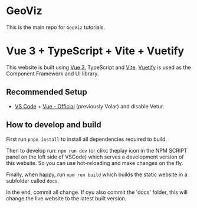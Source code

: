 # GeoViz

This is the main repo for ``GeoViz`` tutorials.

# Vue 3 + TypeScript + Vite + Vuetify

This website is built using [Vue 3](https://vuejs.org), TypeScript and [Vite](https://vitejs.dev). [Vuetify](https://vuetifyjs.com/en/) is used as the Component Framework and UI library.

## Recommended Setup

- [VS Code](https://code.visualstudio.com/) + [Vue - Official](https://marketplace.visualstudio.com/items?itemName=Vue.volar) (previously Volar) and disable Vetur.

## How to develop and build
First run ``pnpn install`` to install all dependencies required to build.

Then to develop run:
``npm run dev``
(or clikc theplay icon in the NPM SCRIPT panel on the left side of VSCode)
which serves a development version of this website. So you can use hot-reloading and make changes on the fly.

Finally, when happy, run 
``npm run build``
which builds the static website in a subfolder called ``docs``.

In the end, commit all change. If oyu also commit the 'docs' folder, this will change the live website to the latest built version. 
